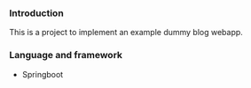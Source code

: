### Introduction
This is a project to implement an example dummy blog webapp. 

### Language and framework
 - Springboot